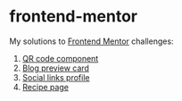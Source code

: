 # frontend-mentor

My solutions to [Frontend Mentor](https://www.frontendmentor.io/) challenges:

1. [QR code component](https://super7ramp.github.io/frontend-mentor/1-qr-code/qr-code-component-main/)
2. [Blog preview card](https://super7ramp.github.io/frontend-mentor/2-blog-preview-card/blog-preview-card-main/)
3. [Social links profile](https://super7ramp.github.io/frontend-mentor/3-social-links-profile/social-links-profile-main/)
4. [Recipe page](https://super7ramp.github.io/frontend-mentor/4-recipe-page/recipe-page-main/)

